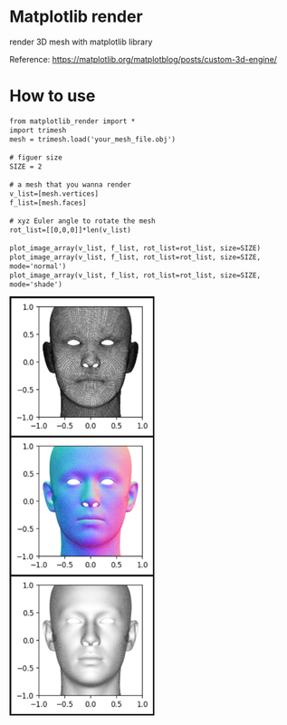 # Matplotlib render
render 3D mesh with matplotlib library

Reference: https://matplotlib.org/matplotblog/posts/custom-3d-engine/

# How to use
```
from matplotlib_render import *
import trimesh
mesh = trimesh.load('your_mesh_file.obj')

# figuer size
SIZE = 2

# a mesh that you wanna render
v_list=[mesh.vertices]
f_list=[mesh.faces]

# xyz Euler angle to rotate the mesh
rot_list=[[0,0,0]]*len(v_list)

plot_image_array(v_list, f_list, rot_list=rot_list, size=SIZE)
plot_image_array(v_list, f_list, rot_list=rot_list, size=SIZE, mode='normal')
plot_image_array(v_list, f_list, rot_list=rot_list, size=SIZE, mode='shade')
```
<img src="https://github.com/chacorp/matplotlib_render/blob/main/demo.png" width="256" height="740" />
